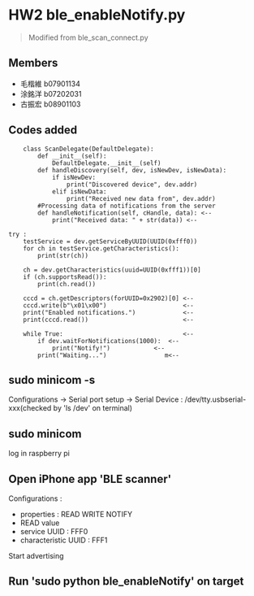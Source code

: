 # HW2 ble_enableNotify.py

> Modified from ble_scan_connect.py 

## Members 

- 毛楷維 b07901134
- 涂銘洋 b07202031
- 古振宏 b08901103

## Codes added

```
	class ScanDelegate(DefaultDelegate):
		def __init__(self):
			DefaultDelegate.__init__(self)
		def handleDiscovery(self, dev, isNewDev, isNewData):
			if isNewDev:
				print("Discovered device", dev.addr)
			elif isNewData:
				print("Received new data from", dev.addr)
		#Processing data of notifications from the server
		def handleNotification(self, cHandle, data): <--
			print("Received data: " + str(data)) <--
```

```
try :
	testService = dev.getServiceByUUID(UUID(0xfff0))
	for ch in testService.getCharacteristics():
		print(str(ch))
	
	ch = dev.getCharacteristics(uuid=UUID(0xfff1))[0]
	if (ch.supportsRead()):
		print(ch.read())

	cccd = ch.getDescriptors(forUUID=0x2902)[0] <--
	cccd.write(b"\x01\x00")                     <--
	print("Enabled notifications.")             <--
	print(cccd.read())                          <--

	while True:                                 <--
		if dev.waitForNotifications(1000):  <--
			print("Notify!")            <--
		print("Waiting...")                m<--
```

## sudo minicom -s

Configurations -> Serial port setup -> Serial Device : /dev/tty.usbserial-xxx(checked by 'ls /dev' on terminal)

## sudo minicom

log in raspberry pi

## Open iPhone app 'BLE scanner'

Configurations : 
- properties : READ WRITE NOTIFY
- READ value
- service UUID : FFF0
- characteristic UUID : FFF1

Start advertising

## Run 'sudo python ble_enableNotify' on target
